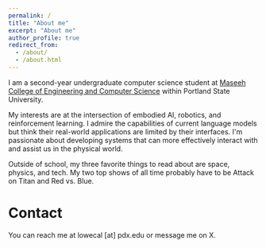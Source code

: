 ```yaml
---
permalink: /
title: "About me"
excerpt: "About me"
author_profile: true
redirect_from: 
  - /about/
  - /about.html
---
```


I am a second-year undergraduate computer science student at [Maseeh College of Engineering and Computer Science](https://www.pdx.edu/engineering/) within Portland State University.

My interests are at the intersection of embodied AI, robotics, and reinforcement learning. I admire the capabilities of current language models but think their real-world applications are limited by their interfaces. I'm passionate about developing systems that can more effectively interact with and assist us in the physical world.

Outside of school, my three favorite things to read about are space, physics, and tech. My two top shows of all time probably have to be Attack on Titan and Red vs. Blue.

Contact
=====
You can reach me at lowecal [at] pdx.edu or message me on X.

